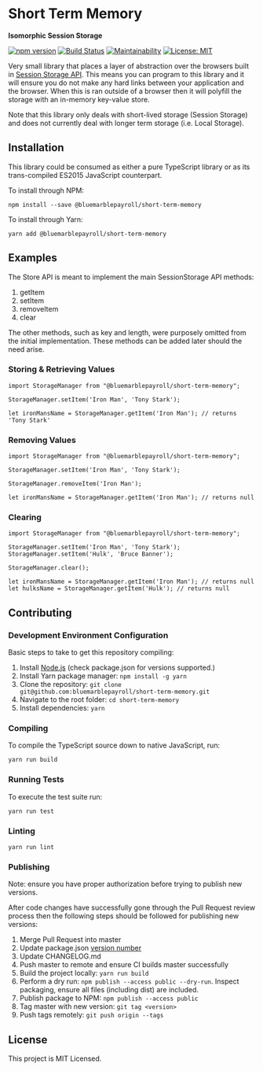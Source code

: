 # Short Term Memory

**Isomorphic Session Storage**

[![npm version](https://badge.fury.io/js/%40bluemarblepayroll%2Fshort-term-memory.svg)](https://badge.fury.io/js/%40bluemarblepayroll%2Fshort-term-memory) [![Build Status](https://travis-ci.org/bluemarblepayroll/short-term-memory.svg?branch=master)](https://travis-ci.org/bluemarblepayroll/short-term-memory) [![Maintainability](https://api.codeclimate.com/v1/badges/33a241c612913e69742d/maintainability)](https://codeclimate.com/github/bluemarblepayroll/short-term-memory/maintainability) [![License: MIT](https://img.shields.io/badge/License-MIT-yellow.svg)](https://opensource.org/licenses/MIT)

Very small library that places a layer of abstraction over the browsers built in [Session Storage API](https://developer.mozilla.org/en-US/docs/Web/API/Window/sessionStorage).  This means you can program to this library and it will ensure you do not make any hard links between your application and the browser.  When this is ran outside of a browser then it will polyfill the storage with an in-memory key-value store.

Note that this library only deals with short-lived storage (Session Storage) and does not currently deal with longer term storage (i.e. Local Storage).

## Installation

This library could be consumed as either a pure TypeScript library or as its trans-compiled ES2015 JavaScript counterpart.

To install through NPM:

````
npm install --save @bluemarblepayroll/short-term-memory
````

To install through Yarn:

````
yarn add @bluemarblepayroll/short-term-memory
````

## Examples

The Store API is meant to implement the main SessionStorage API methods:

1. getItem
2. setItem
3. removeItem
4. clear

The other methods, such as key and length, were purposely omitted from the initial implementation.  These methods can be added later should the need arise.

### Storing & Retrieving Values

```
import StorageManager from "@bluemarblepayroll/short-term-memory";

StorageManager.setItem('Iron Man', 'Tony Stark');

let ironMansName = StorageManager.getItem('Iron Man'); // returns 'Tony Stark'
```

### Removing Values

```
import StorageManager from "@bluemarblepayroll/short-term-memory";

StorageManager.setItem('Iron Man', 'Tony Stark');

StorageManager.removeItem('Iron Man');

let ironMansName = StorageManager.getItem('Iron Man'); // returns null
```

### Clearing

```
import StorageManager from "@bluemarblepayroll/short-term-memory";

StorageManager.setItem('Iron Man', 'Tony Stark');
StorageManager.setItem('Hulk', 'Bruce Banner');

StorageManager.clear();

let ironMansName = StorageManager.getItem('Iron Man'); // returns null
let hulksName = StorageManager.getItem('Hulk'); // returns null
```

## Contributing

### Development Environment Configuration

Basic steps to take to get this repository compiling:

1. Install [Node.js](https://nodejs.org) (check package.json for versions supported.)
2. Install Yarn package manager: ```npm install -g yarn```
3. Clone the repository: ```git clone git@github.com:bluemarblepayroll/short-term-memory.git```
4. Navigate to the root folder: ```cd short-term-memory```
5. Install dependencies: ```yarn```

### Compiling

To compile the TypeScript source down to native JavaScript, run:

````
yarn run build
````

### Running Tests

To execute the test suite run:

````
yarn run test
````

### Linting

````
yarn run lint
````

### Publishing

Note: ensure you have proper authorization before trying to publish new versions.

After code changes have successfully gone through the Pull Request review process then the following steps should be followed for publishing new versions:

1. Merge Pull Request into master
2. Update package.json [version number](https://semver.org/)
3. Update CHANGELOG.md
4. Push master to remote and ensure CI builds master successfully
5. Build the project locally: `yarn run build`
6. Perform a dry run: `npm publish --access public --dry-run`.  Inspect packaging, ensure all files (including dist) are included.
7. Publish package to NPM: `npm publish --access public`
8. Tag master with new version: `git tag <version>`
9. Push tags remotely: `git push origin --tags`

## License

This project is MIT Licensed.
